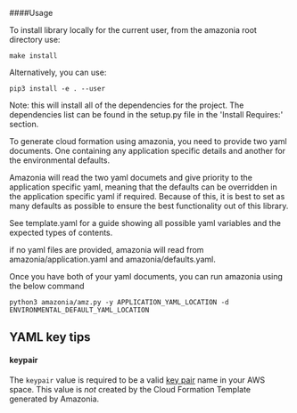 ####Usage

To install library locally for the current user, from the amazonia root directory use:

`make install`

Alternatively, you can use:

`pip3 install -e . --user`

Note: this will install all of the dependencies for the project. The dependencies list can be found in the setup.py file in the 'Install Requires:' section.

To generate cloud formation using amazonia, you need to provide two yaml documents. One containing any application specific details and another for the environmental defaults.

Amazonia will read the two yaml documets and give priority to the application specific yaml, meaning that the defaults can be overridden in the application specific yaml if required. Because of this, it is best to set as many defaults as possible to ensure the best functionality out of this library.

See template.yaml for a guide showing all possible yaml variables and the expected types of contents.

if no yaml files are provided, amazonia will read from amazonia/application.yaml and amazonia/defaults.yaml.

Once you have both of your yaml documents, you can run amazonia using the below command

`python3 amazonia/amz.py -y APPLICATION_YAML_LOCATION -d ENVIRONMENTAL_DEFAULT_YAML_LOCATION`

## YAML key tips

#### keypair
The `keypair` value is required to be a valid [key pair](http://docs.aws.amazon.com/AWSEC2/latest/UserGuide/ec2-key-pairs.html) name in your AWS space. This value is *not* created by the Cloud Formation Template generated by Amazonia.
